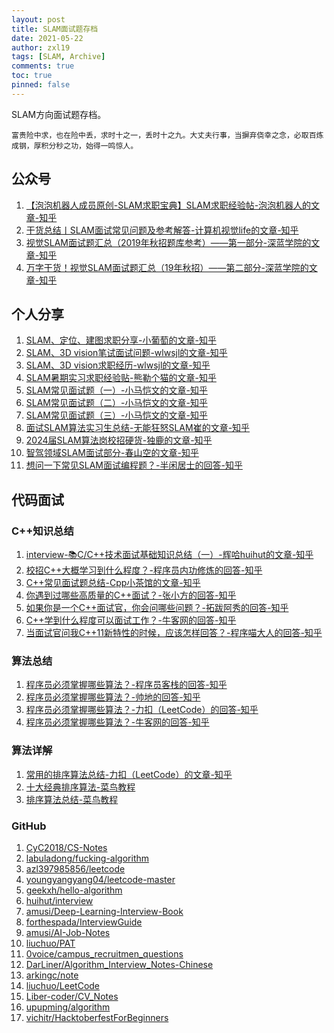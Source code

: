 ```yaml
---
layout: post
title: SLAM面试题存档
date: 2021-05-22
author: zxl19
tags: [SLAM, Archive]
comments: true
toc: true
pinned: false
---
```


SLAM方向面试题存档。

<!-- more -->

```text
富贵险中求，也在险中丢，求时十之一，丢时十之九。大丈夫行事，当摒弃侥幸之念，必取百炼成钢，厚积分秒之功，始得一鸣惊人。
```

## 公众号

1. [【泡泡机器人成员原创-SLAM求职宝典】SLAM求职经验帖-泡泡机器人的文章-知乎](https://zhuanlan.zhihu.com/p/28565563)
2. [干货总结丨SLAM面试常见问题及参考解答-计算机视觉life的文章-知乎](https://zhuanlan.zhihu.com/p/66540565)
3. [视觉SLAM面试题汇总（2019年秋招题库参考）——第一部分-深蓝学院的文章-知乎](https://zhuanlan.zhihu.com/p/205008396)
4. [万字干货！视觉SLAM面试题汇总（19年秋招）——第二部分-深蓝学院的文章-知乎](https://zhuanlan.zhihu.com/p/212264860)

## 个人分享

1. [SLAM、定位、建图求职分享-小葡萄的文章-知乎](https://zhuanlan.zhihu.com/p/68858564)
2. [SLAM、3D vision笔试面试问题-wlwsjl的文章-知乎](https://zhuanlan.zhihu.com/p/63755692)
3. [SLAM、3D vision求职经历-wlwsjl的文章-知乎](https://zhuanlan.zhihu.com/p/56617825)
4. [SLAM暑期实习求职经验贴-熊勒个猫的文章-知乎](https://zhuanlan.zhihu.com/p/67818202)
5. [SLAM常见面试题（一）-小马恺文的文章-知乎](https://zhuanlan.zhihu.com/p/46694678)
6. [SLAM常见面试题（二）-小马恺文的文章-知乎](https://zhuanlan.zhihu.com/p/46696986)
7. [SLAM常见面试题（三）-小马恺文的文章-知乎](https://zhuanlan.zhihu.com/p/46697912)
8. [面试SLAM算法实习生总结-无能狂怒SLAM崔的文章-知乎](https://zhuanlan.zhihu.com/p/76280626)
9. [2024届SLAM算法岗校招硬货-独鹿的文章-知乎](https://zhuanlan.zhihu.com/p/706156673)
10. [智驾领域SLAM面试部分-春山空的文章-知乎](https://zhuanlan.zhihu.com/p/705705882)
11. [想问一下常见SLAM面试编程题？-半闲居士的回答-知乎](https://www.zhihu.com/question/532565032/answer/2483264411)

## 代码面试

### C++知识总结

1. [interview-📚C/C++技术面试基础知识总结（一）-辉哈huihut的文章-知乎](https://zhuanlan.zhihu.com/p/114311142)
2. [校招C++大概学习到什么程度？-程序员内功修炼的回答-知乎](https://www.zhihu.com/question/290102232/answer/2094675219)
3. [C++常见面试题总结-Cpp小茶馆的文章-知乎](https://zhuanlan.zhihu.com/p/354382975)
4. [你遇到过哪些高质量的C++面试？-张小方的回答-知乎](https://www.zhihu.com/question/60911582/answer/1783988850)
5. [如果你是一个C++面试官，你会问哪些问题？-拓跋阿秀的回答-知乎](https://www.zhihu.com/question/451327108/answer/1868156551)
6. [C++学到什么程度可以面试工作？-牛客网的回答-知乎](https://www.zhihu.com/question/400543720/answer/1845364139)
7. [当面试官问我C++11新特性的时候，应该怎样回答？-程序喵大人的回答-知乎](https://www.zhihu.com/question/65209863/answer/1957019832)

### 算法总结

1. [程序员必须掌握哪些算法？-程序员客栈的回答-知乎](https://www.zhihu.com/question/23148377/answer/714596562)
2. [程序员必须掌握哪些算法？-帅地的回答-知乎](https://www.zhihu.com/question/23148377/answer/863990767)
3. [程序员必须掌握哪些算法？-力扣（LeetCode）的回答-知乎](https://www.zhihu.com/question/23148377/answer/602761180)
4. [程序员必须掌握哪些算法？-牛客网的回答-知乎](https://www.zhihu.com/question/23148377/answer/1012283025)

### 算法详解

1. [常用的排序算法总结-力扣（LeetCode）的文章-知乎](https://zhuanlan.zhihu.com/p/40695917)
2. [十大经典排序算法-菜鸟教程](https://www.runoob.com/w3cnote/ten-sorting-algorithm.html)
3. [排序算法总结-菜鸟教程](https://www.runoob.com/w3cnote/sort-algorithm-summary.html)

### GitHub

1. [CyC2018/CS-Notes](https://github.com/CyC2018/CS-Notes)
2. [labuladong/fucking-algorithm](https://github.com/labuladong/fucking-algorithm)
3. [azl397985856/leetcode](https://github.com/azl397985856/leetcode)
4. [youngyangyang04/leetcode-master](https://github.com/youngyangyang04/leetcode-master)
5. [geekxh/hello-algorithm](https://github.com/geekxh/hello-algorithm)
6. [huihut/interview](https://github.com/huihut/interview)
7. [amusi/Deep-Learning-Interview-Book](https://github.com/amusi/Deep-Learning-Interview-Book)
8. [forthespada/InterviewGuide](https://github.com/forthespada/InterviewGuide)
9. [amusi/AI-Job-Notes](https://github.com/amusi/AI-Job-Notes)
10. [liuchuo/PAT](https://github.com/liuchuo/PAT)
11. [0voice/campus_recruitmen_questions](https://github.com/0voice/campus_recruitmen_questions)
12. [DarLiner/Algorithm_Interview_Notes-Chinese](https://github.com/DarLiner/Algorithm_Interview_Notes-Chinese)
13. [arkingc/note](https://github.com/arkingc/note)
14. [liuchuo/LeetCode](https://github.com/liuchuo/LeetCode)
15. [Liber-coder/CV_Notes](https://github.com/Liber-coder/CV_Notes)
16. [upupming/algorithm](https://github.com/upupming/algorithm)
17. [vichitr/HacktoberfestForBeginners](https://github.com/vichitr/HacktoberfestForBeginners)
